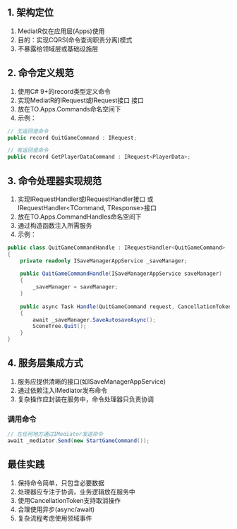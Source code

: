 ## 1. 架构定位


1. MediatR仅在应用层(Apps)使用
2. 目的：实现CQRS(命令查询职责分离)模式
3. 不暴露给领域层或基础设施层

## 2. 命令定义规范


1. 使用C# 9+的record类型定义命令
2. 实现MediatR的IRequest或IRequest接口
接口
3. 放在TO.Apps.Commands命名空间下
4. 示例：


```csharp
// 无返回值命令
public record QuitGameCommand : IRequest;

// 有返回值命令
public record GetPlayerDataCommand : IRequest<PlayerData>;


```

## 3. 命令处理器实现规范


1. 实现IRequestHandler或IRequestHandler接口
或IRequestHandler<TCommand, TResponse>接口
2. 放在TO.Apps.CommandHandles命名空间下
3. 通过构造函数注入所需服务
4. 示例：


```csharp
public class QuitGameCommandHandle : IRequestHandler<QuitGameCommand>
{
    private readonly ISaveManagerAppService _saveManager;
    
    public QuitGameCommandHandle(ISaveManagerAppService saveManager)
    {
        _saveManager = saveManager;
    }
    
    public async Task Handle(QuitGameCommand request, CancellationToken cancellationToken)
    {
        await _saveManager.SaveAutosaveAsync();
        SceneTree.Quit();
    }
}


```

## 4. 服务层集成方式


1. 服务应提供清晰的接口(如ISaveManagerAppService)
2. 通过依赖注入IMediator发布命令
3. 复杂操作应封装在服务中，命令处理器只负责协调



### 调用命令


```csharp
// 在任何地方通过IMediator发送命令
await _mediator.Send(new StartGameCommand());


```

## 最佳实践


1. 保持命令简单，只包含必要数据
2. 处理器应专注于协调，业务逻辑放在服务中
3. 使用CancellationToken支持取消操作
4. 合理使用异步(async/await)
5. 复杂流程考虑使用领域事件

